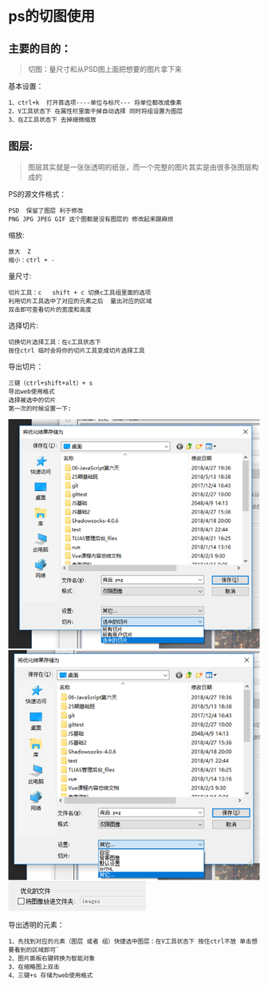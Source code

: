 # ps的切图使用

## 主要的目的：

> 切图：量尺寸和从PSD图上面把想要的图片拿下来

基本设置：
```
1、ctrl+k  打开首选项----单位与标尺--- 将单位都改成像素
2、V工具状态下 在属性栏里面干掉自动选择 同时将组设置为图层
3、在Z工具状态下 去掉细微缩放
```
## 图层:
> 图层其实就是一张张透明的纸张，而一个完整的图片其实是由很多张图层构成的

PS的源文件格式：
```
PSD  保留了图层 利于修改
PNG JPG JPEG GIF 这个图都是没有图层的 修改起来跟麻烦
```

缩放:
```
放大  Z   
缩小：ctrl + -
```
量尺寸:
```
切片工具：c   shift + c 切换c工具组里面的选项 
利用切片工具选中了对应的元素之后  量出对应的区域 
双击即可查看切片的宽度和高度
```
选择切片:
```
切换切片选择工具：在c工具状态下  
按住ctrl 临时会将你的切片工具变成切片选择工具
```
导出切片：
```
三键（ctrl+shift+alt）+ s  
导出web使用格式  
选择被选中的切片
第一次的时候设置一下:
```
![选中对应的切片](2.png)
![设置一次](3.png)
![设置](1.png)

导出透明的元素：
```
1、先找到对应的元素（图层 或者 组）快捷选中图层：在V工具状态下 按住ctrl不放 单击想要看到的区域即可`
2、图片面板右键转换为智能对象
3、在缩略图上双击 
4、三键+s 存储为web使用格式 
```
	